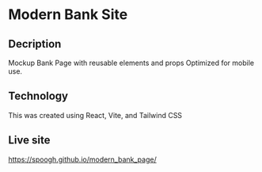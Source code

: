 # Modern Bank Site

## Decription
 Mockup Bank Page with reusable elements and props
 Optimized for mobile use.



## Technology 
This was created using React, Vite, and Tailwind CSS 

## Live site
https://spoogh.github.io/modern_bank_page/


